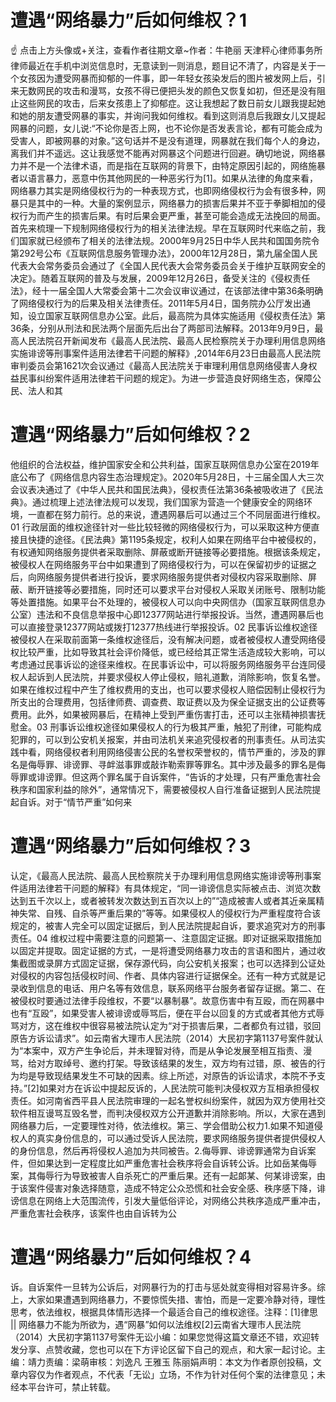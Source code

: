 # 遭遇“网络暴力”后如何维权？1

☝ 点击上方头像或+关注，查看作者往期文章~作者：牛艳丽 天津秤心律师事务所律师最近在手机中浏览信息时，无意读到一则消息，题目记不清了，内容是关于一个女孩因为遭受网暴而抑郁的一件事，即一年轻女孩染发后的图片被发网上后，引来无数网民的攻击和漫骂，女孩不得已便把头发的颜色又恢复如初，但还是没有阻止这些网民的攻击，后来女孩患上了抑郁症。这让我想起了数日前女儿跟我提起她和她的朋友遭受网暴的事实，并询问我如何维权。看到这则消息后我跟女儿又提起网暴的问题，女儿说:“不论你是否上网，也不论你是否发表言论，都有可能会成为受害人，即被网暴的对象。”这句话并不是没有道理，网暴就在我们每个人的身边，离我们并不遥远。这让我感觉不能再对网暴这个问题进行回避。确切地说，网络暴力并不是一个法律术语，而是指在互联网的背景下，由特定原因引起的，网络施暴者以语言暴力，恶意中伤其他网民的一种恶劣行为[1]。如果从法律的角度来看，网络暴力其实是网络侵权行为的一种表现方式，也即网络侵权行为会有很多种，网暴只是其中的一种。大量的案例显示，网络暴力的损害后果并不亚于拳脚相加的侵权行为而产生的损害后果。有时后果会更严重，甚至可能会造成无法挽回的局面。首先来梳理一下规制网络侵权行为的相关法律法规。早在互联网时代来临之前，我们国家就已经颁布了相关的法律法规。2000年9月25日中华人民共和国国务院令第292号公布《互联网信息服务管理办法》，2000年12月28日，第九届全国人民代表大会常务委员会通过了《全国人民代表大会常务委员会关于维护互联网安全的决定》。随着互联网的普及与发展，2009年12月26日，备受关注的《侵权责任法》，经十一届全国人大常委会第十二次会议审议通过，在该部法律中第36条明确了网络侵权行为的后果及相关法律责任。2011年5月4日，国务院办公厅发出通知，设立国家互联网信息办公室。此后，最高院为具体实施适用《侵权责任法》第36条，分别从刑法和民法两个层面先后出台了两部司法解释。2013年9月9日，最高人民法院召开新闻发布《最高人民法院、最高人民检察院关于办理利用信息网络实施诽谤等刑事案件适用法律若干问题的解释》,2014年6月23日由最高人民法院审判委员会第1621次会议通过《最高人民法院关于审理利用信息网络侵害人身权益民事纠纷案件适用法律若干问题的规定》。为进一步营造良好网络生态，保障公民、法人和其

# 遭遇“网络暴力”后如何维权？2

他组织的合法权益，维护国家安全和公共利益，国家互联网信息办公室在2019年底公布了《网络信息内容生态治理规定》。2020年5月28日，十三届全国人大三次会议表决通过了《中华人民共和国民法典》，侵权责任法第36条被吸收进了《民法典》。通过梳理上述法律法规可以发现，我们国家为营造一个健康安全的网络环境，一直都在努力前行。总的来说，遭遇网暴后可以通过三个不同层面进行维权。01 行政层面的维权途径针对一些比较轻微的网络侵权行为，可以采取这种方便直接且快捷的途径。《民法典》第1195条规定，权利人如果在网络平台中被侵权的，有权通知网络服务提供者采取删除、屏蔽或断开链接等必要措施。根据该条规定，被侵权人在网络服务平台中如果遭到了网络侵权行为，可以在保留初步的证据之后，向网络服务提供者进行投诉，要求网络服务提供者对侵权内容采取删除、屏蔽、断开链接等必要措施，同时还可以要求平台对侵权人采取关闭账号、限制功能等处置措施。如果平台不处理的，被侵权人可以向中央网信办（国家互联网信息办公室）违法和不良信息举报中心即12377网站进行举报投诉。当然，遭遇网暴后也可以直接登录12377网站或拨打12377热线进行举报投诉。02 民事诉讼维权途径被侵权人在采取前面第一条维权途径后，没有解决问题，或者被侵权人遭受网络侵权比较严重，比如导致其社会评价降低，或已经给其正常生活造成较大影响，可以考虑通过民事诉讼的途径来维权。在民事诉讼中，可以将服务网络服务平台连同侵权人起诉到人民法院，并要求侵权人停止侵权，赔礼道歉，消除影响，恢复名誉。如果在维权过程中产生了维权费用的支出，也可以要求侵权人赔偿因制止侵权行为所支出的合理费用，包括律师费、调查费、取证费以及为保全证据支出的公证费等费用。此外，如果被网暴后，在精神上受到严重伤害打击，还可以主张精神损害抚慰金。03 刑事诉讼维权途径如果侵权人的行为极其严重，触犯了刑律，可能构成犯罪的，可以到公安机关报案，并由司法机关来追究侵权者的刑事责任。从司法实践中看，网络侵权者利用网络侵害公民的名誉权荣誉权的，情节严重的，涉及的罪名是侮辱罪、诽谤罪、寻衅滋事罪或敲诈勒索罪等罪名。其中涉及最多的罪名是侮辱罪或诽谤罪。但这两个罪名属于自诉案件，“告诉的才处理，只有严重危害社会秩序和国家利益的除外”，通常情况下，需要被侵权人自行准备证据到人民法院提起自诉。对于“情节严重”如何来

# 遭遇“网络暴力”后如何维权？3

认定，《最高人民法院、最高人民检察院关于办理利用信息网络实施诽谤等刑事案件适用法律若干问题的解释》有具体规定，“同一诽谤信息实际被点击、浏览次数达到五千次以上，或者被转发次数达到五百次以上的”“造成被害人或者其近亲属精神失常、自残、自杀等严重后果的”等等。如果侵权人的侵权行为严重程度符合该规定的，被害人完全可以固定证据后，到人民法院提起自诉，要求追究对方的刑事责任。04 维权过程中需要注意的问题第一、注意固定证据。即对证据采取措施加以固定并提取。固定证据的方式，一是将遭受网络暴力攻击的言语和图片，通过收集截图或录屏方式固定证据，保存源代码，向公安机关报案；也可以选择到公证处对侵权的内容包括侵权时间、作者、具体内容进行证据保全。还有一种方式就是记录收到信息的电话、用户名等有效信息，联系网络平台服务者留存证据。第二、在被侵权时要通过法律手段维权，不要“以暴制暴”。故意伤害中有互殴，而在网暴中也有“互殴”，如果受害人被诽谤或辱骂后，便在平台以回复的方式或者其他方式辱骂对方，这在维权中很容易被法院认定为“对于损害后果，二者都负有过错，驳回原告方诉讼请求”。如云南省大理市人民法院（2014）大民初字第1137号案件就认为“本案中，双方产生争论后，并未理智对待，而是从争论发展至相互指责、漫骂，给对方取绰号、邀约打架。导致该结果的发生，双方均有过错，原、被告的行为均是导致现结果发生不可缺的因素。综上所述，对原告的诉讼请求，本院不予支持。”[2]如果对方在诉讼中提起反诉的，人民法院可能判决侵权双方互相承担侵权责任。如河南省西平县人民法院审理的一起名誉权纠纷案件，就因为双方使用社交软件相互谩骂互毁名誉，而判决侵权双方公开道歉并消除影响。所以，大家在遇到网络暴力后，一定要理性对待，依法维权。第三、学会借助公权力1.如果不知道侵权人的真实身份信息的，可以通过受诉人民法院，要求网络服务提供者提供侵权人的身份信息，然后再将侵权人追加为共同被告。2.侮辱罪、诽谤罪通常为自诉案件，但如果达到一定程度比如严重危害社会秩序将会自诉转公诉。比如岳某侮辱案，其侮辱行为导致被害人自杀死亡的严重后果。还有一起郞某、何某诽谤案，由于该案件侵害对象选择随意，造成不特定公众恐慌和社会安全感、秩序感下降，诽谤信息在网络上大范围流传，引发大量低俗评论，对网络公共秩序造成严重冲击，严重危害社会秩序，该案件也由自诉转为公

# 遭遇“网络暴力”后如何维权？4

诉。自诉案件一旦转为公诉后，对网暴行为的打击与惩处就变得相对容易许多。综上，大家如果遭遇到网络暴力，不要惊慌失措、害怕，而是一定要冷静对待，理性思考，依法维权，根据具体情形选择一个最适合自己的维权途径。注释：[1]律思 || 网络暴力不能为所欲为，遇“网暴”如何以法维权[2]云南省大理市人民法院（2014）大民初字第1137号案件无讼小编：如果您觉得这篇文章还不错，欢迎转发分享、点赞收藏，您也可以在下方评论区留下自己的观点，和大家一起讨论。主编：靖力责编：梁萌审核：刘逸凡 王雅玉 陈丽娟声明：本文为作者原创投稿，文章内容仅为作者观点，不代表「无讼」立场，不作为针对任何个案的法律意见；未经本平台许可，禁止转载。

